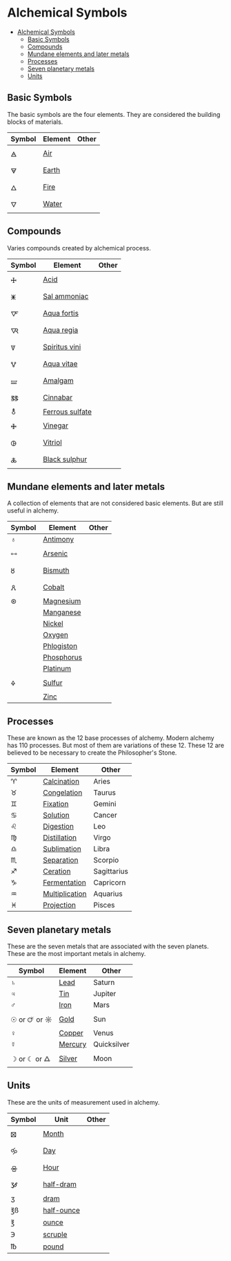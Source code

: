 <!--{"tags":["Alchemical Symbol", "Alchemical Symbols"]}-->

# Alchemical Symbols

- [Alchemical Symbols](#alchemical-symbols)
  - [Basic Symbols](#basic-symbols)
  - [Compounds](#compounds)
  - [Mundane elements and later metals](#mundane-elements-and-later-metals)
  - [Processes](#processes)
  - [Seven planetary metals](#seven-planetary-metals)
  - [Units](#units)

## Basic Symbols

The basic symbols are the four elements. They are considered the building blocks
of materials.

| Symbol | Element                    | Other |
| ------ | -------------------------- | ----- |
| 🜁      | [Air](Elements/Air.md)     |       |
| 🜃      | [Earth](Elements/Earth.md) |       |
| 🜂      | [Fire](Elements/Fire.md)   |       |
| 🜄      | [Water](Elements/Water.md) |       |

## Compounds

Varies compounds created by alchemical process.

| Symbol | Element                                                  | Other |
| ------ | -------------------------------------------------------- | ----- |
| 🜊      | [Acid](Compounds/Acid.md)                                |       |
| 🜹      | [Sal ammoniac](Compounds/Sal%20Ammoniac.md)              |       |
| 🜅      | [Aqua fortis](Compounds/Aqua%20Fortis.md)                |       |
| 🜆      | [Aqua regia](Compounds/Aqua%20Regia.md)                  |       |
| 🜈      | [Spiritus vini](Compounds/Spirit%20of%20Wine.md)         |       |
| 🜉      | [Aqua vitae](Compounds/Spirit%20of%20Wine.md#aqua-vitae) |       |
| 🝛      | [Amalgam](Compounds/Amalgam.md)                          |       |
| 🜓      | [Cinnabar](Compounds/Cinnabar.md)                        |       |
| ⚨      | [Ferrous sulfate](Compounds/Ferrous%20Sulfate.md)        |       |
| 🜋      | [Vinegar](Compounds/Vinegar.md)                          |       |
| 🜖      | [Vitriol](Compounds/Vitriol.md)                          |       |
| 🜏      | [Black sulphur](Compounds/Black%20Sulphur.md)            |       |

## Mundane elements and later metals

A collection of elements that are not considered basic elements. But are still
useful in alchemy.

| Symbol | Element                              | Other |
| ------ | ------------------------------------ | ----- |
| ♁      | [Antimony](Elements/Antimony.md)     |       |
| 🜺      | [Arsenic](Elements/Arsenic.md)       |       |
| 🜘      | [Bismuth](Elements/Bismuth.md)       |       |
| 🜶      | [Cobalt](Elements/Cobalt.md)         |       |
| ⊛      | [Magnesium](Elements/Magnesium.md)   |       |
|        | [Manganese](Elements/Manganese.md)   |       |
|        | [Nickel](Elements/Nickel.md)         |       |
|        | [Oxygen](Elements/Oxygen.md)         |       |
|        | [Phlogiston](Elements/Phlogiston.md) |       |
|        | [Phosphorus](Elements/Phosphorus.md) |       |
|        | [Platinum](Elements/Platinum.md)     |       |
| 🜍      | [Sulfur](Elements/Sulfur.md)         |       |
|        | [Zinc](Elements/Zinc.md)             |       |

## Processes

These are known as the 12 base processes of alchemy. Modern alchemy has 110
processes. But most of them are variations of these 12. These 12 are believed to
be necessary to create the Philosopher's Stone.

| Symbol | Element                                       | Other       |
| ------ | --------------------------------------------- | ----------- |
| ♈︎    | [Calcination](Processes/Calcination.md)       | Aries       |
| ♉︎    | [Congelation](Processes/Congelation.md)       | Taurus      |
| ♊︎    | [Fixation](Processes/Fixation.md)             | Gemini      |
| ♋︎    | [Solution](Processes/Solution.md)             | Cancer      |
| ♌︎    | [Digestion](Processes/Digestion.md)           | Leo         |
| ♍︎    | [Distillation](Processes/Distillation.md)     | Virgo       |
| ♎︎    | [Sublimation](Processes/Sublimation.md)       | Libra       |
| ♏︎    | [Separation](Processes/Separation.md)         | Scorpio     |
| ♐︎    | [Ceration](Processes/Ceration.md)             | Sagittarius |
| ♑︎    | [Fermentation](Processes/Fermentation.md)     | Capricorn   |
| ♒︎    | [Multiplication](Processes/Multiplication.md) | Aquarius    |
| ♓︎    | [Projection](Processes/Projection.md)         | Pisces      |

## Seven planetary metals

These are the seven metals that are associated with the seven planets. These are
the most important metals in alchemy.

| Symbol      | Element                        | Other       |
| ----------- | ------------------------------ | ----------- |
| ♄           | [Lead](Elements/Lead.md)       | Saturn      |
| ♃           | [Tin](Elements/Tin.md)         | Jupiter     |
| ♂           | [Iron](Elements/Iron.md)       | Mars        |
| ☉ or 🜚 or ☼ | [Gold](Elements/Gold.md)       | Sun         |
| ♀           | [Copper](Elements/Copper.md)   | Venus       |
| ☿           | [Mercury](Elements/Mercury.md) | Quicksilver |
| ☽ or ☾ or 🜛 | [Silver](Elements/Silver.md)   | Moon        |

## Units

These are the units of measurement used in alchemy.

| Symbol | Unit                                    | Other |
| ------ | --------------------------------------- | ----- |
| 🝱      | [Month](Units/Month.md)                 |       |
| 🝰      | [Day](Units/Day.md)                     |       |
| 🝮      | [Hour](Units/Hour.md)                   |       |
| 🝲      | [half-dram](Units/Dram.md#half-dram)    |       |
| ʒ      | [dram](Units/Dram.md)                   |       |
| ℥ß     | [half-ounce](Units/Ounce.md#half-ounce) |       |
| ℥      | [ounce](Units/Ounce.md)                 |       |
| ℈      | [scruple](Units/Scruple.md)             |       |
| ℔      | [pound](Units/Pound.md)                 |       |
